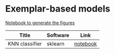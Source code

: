 # Exemplar-based models

[Notebook to generate the figures](https://github.com/probml/pyprobml/blob/master/notebooks/figures/chapter16_figures.ipynb)


|Title|Software|Link|
|-----------|----|----|
|KNN classifier| sklearn|[notebook](knn_demo.ipynb)
